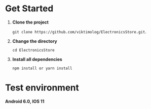 # Get Started

1. **Clone the project**

    `git clone https://github.com/viktimolog/ElectronicsStore.git`.

2. **Change the directory**

    `cd ElectronicsStore`

3. **Install all dependencies**

    `npm install or yarn install`

# Test environment
**Android 6.0, IOS 11**
